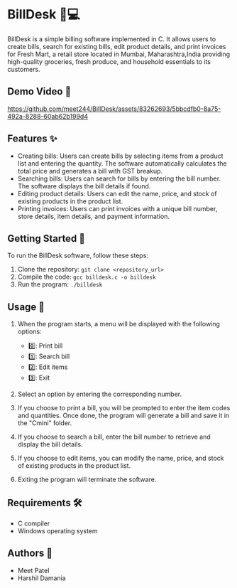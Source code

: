 # BillDesk 🧾💻

BillDesk is a simple billing software implemented in C. It allows users to create bills, search for existing bills, edit product details, and print invoices for Fresh Mart, a retail store located in Mumbai, Maharashtra,India providing high-quality groceries, fresh produce, and household essentials to its customers.

## Demo Video 🎥

https://github.com/meet244/BillDesk/assets/83262693/5bbcdfb0-8a75-492a-8288-60ab62b199d4

## Features ✨

- Creating bills: Users can create bills by selecting items from a product list and entering the quantity. The software automatically calculates the total price and generates a bill with GST breakup.
- Searching bills: Users can search for bills by entering the bill number. The software displays the bill details if found.
- Editing product details: Users can edit the name, price, and stock of existing products in the product list.
- Printing invoices: Users can print invoices with a unique bill number, store details, item details, and payment information.

## Getting Started 🚀

To run the BillDesk software, follow these steps:

1. Clone the repository: `git clone <repository_url>`
2. Compile the code: `gcc billdesk.c -o billdesk`
3. Run the program: `./billdesk`

## Usage 📝

1. When the program starts, a menu will be displayed with the following options:
   - 0️⃣: Print bill
   - 1️⃣: Search bill
   - 2️⃣: Edit items
   - 3️⃣: Exit

2. Select an option by entering the corresponding number.

3. If you choose to print a bill, you will be prompted to enter the item codes and quantities. Once done, the program will generate a bill and save it in the "Cmini" folder.

4. If you choose to search a bill, enter the bill number to retrieve and display the bill details.

5. If you choose to edit items, you can modify the name, price, and stock of existing products in the product list.

6. Exiting the program will terminate the software.

## Requirements 🛠️

- C compiler
- Windows operating system

## Authors 👥

- Meet Patel
- Harshil Damania
